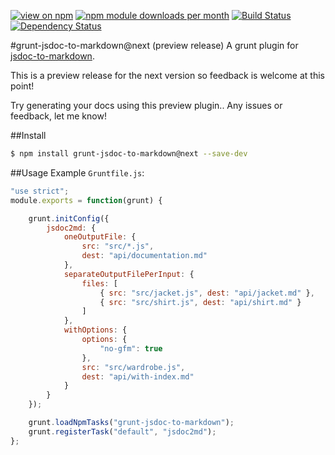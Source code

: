 [![view on npm](http://img.shields.io/npm/v/grunt-jsdoc-to-markdown.svg)](https://www.npmjs.org/package/grunt-jsdoc-to-markdown)
[![npm module downloads per month](http://img.shields.io/npm/dm/grunt-jsdoc-to-markdown.svg)](https://www.npmjs.org/package/grunt-jsdoc-to-markdown)
[![Build Status](https://travis-ci.org/75lb/grunt-jsdoc-to-markdown.svg?branch=next)](https://travis-ci.org/75lb/grunt-jsdoc-to-markdown)
[![Dependency Status](https://david-dm.org/75lb/grunt-jsdoc-to-markdown.svg)](https://david-dm.org/75lb/grunt-jsdoc-to-markdown)

#grunt-jsdoc-to-markdown@next (preview release)
A grunt plugin for [jsdoc-to-markdown](https://github.com/75lb/jsdoc-to-markdown).

This is a preview release for the next version so feedback is welcome at this point! 

Try generating your docs using this preview plugin.. Any issues or feedback, let me know! 

##Install
```sh
$ npm install grunt-jsdoc-to-markdown@next --save-dev
```

##Usage
Example `Gruntfile.js`:

```js
"use strict";
module.exports = function(grunt) {

    grunt.initConfig({
        jsdoc2md: {
            oneOutputFile: {
                src: "src/*.js",
                dest: "api/documentation.md"
            },
            separateOutputFilePerInput: {
                files: [
                    { src: "src/jacket.js", dest: "api/jacket.md" },
                    { src: "src/shirt.js", dest: "api/shirt.md" }
                ]
            },
            withOptions: {
                options: {
                    "no-gfm": true
                },
                src: "src/wardrobe.js",
                dest: "api/with-index.md"
            }
        }
    });

    grunt.loadNpmTasks("grunt-jsdoc-to-markdown");
    grunt.registerTask("default", "jsdoc2md");
};
```
